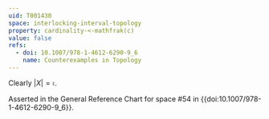```yaml
---
uid: T001430
space: interlocking-interval-topology
property: cardinality-<-mathfrak(c)
value: false
refs:
  - doi: 10.1007/978-1-4612-6290-9_6
    name: Counterexamples in Topology
---
```

Clearly $|X| = \mathfrak{c}$.

Asserted in the General Reference Chart for space #54 in
{{doi:10.1007/978-1-4612-6290-9_6}}.
